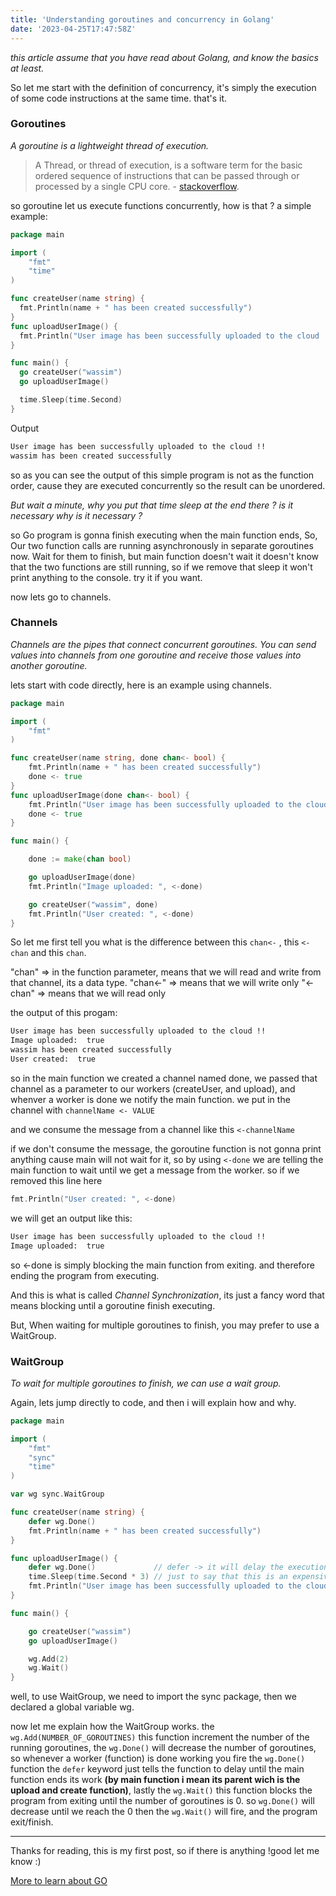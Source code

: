 ```yaml
---
title: 'Understanding goroutines and concurrency in Golang'
date: '2023-04-25T17:47:58Z'
---
```


*this article assume that you have read about Golang, and know the basics at least.*

So let me start with the definition of concurrency,
it's simply the execution of some code instructions at the same time. that's it.

### Goroutines
*A goroutine is a lightweight thread of execution.*

> A Thread, or thread of execution, is a software term for the basic ordered sequence of instructions that can be passed through or processed by a single CPU core. - [stackoverflow](https://stackoverflow.com/questions/5201852/what-is-a-thread-really).

so goroutine let us execute functions concurrently, how is that ?
a simple example:
```go
package main

import (
	"fmt"
	"time"
)

func createUser(name string) {
  fmt.Println(name + " has been created successfully")
}
func uploadUserImage() {
  fmt.Println("User image has been successfully uploaded to the cloud !!")
}

func main() {
  go createUser("wassim")
  go uploadUserImage()

  time.Sleep(time.Second)
}

```
Output
```bash
User image has been successfully uploaded to the cloud !!
wassim has been created successfully
```

so as you can see the output of this simple program is not as the function order, cause they are executed concurrently so the result can be unordered.

*But wait a minute, why you put that time sleep at the end there ? is it necessary why is it necessary ?*

so Go program is gonna finish executing when the main function ends, So, Our two function calls are running asynchronously in separate goroutines now. Wait for them to finish, but main function doesn't wait it doesn't know that the two functions are still running, so if we remove that sleep it won't print anything to the console. try it if you want.

now lets go to channels.

### Channels
*Channels are the pipes that connect concurrent goroutines. You can send values into channels from one goroutine and receive those values into another goroutine.*

lets start with code directly, here is an example using channels.

```go
package main

import (
	"fmt"
)

func createUser(name string, done chan<- bool) {
	fmt.Println(name + " has been created successfully")
	done <- true
}
func uploadUserImage(done chan<- bool) {
	fmt.Println("User image has been successfully uploaded to the cloud !!")
	done <- true
}

func main() {

	done := make(chan bool)

	go uploadUserImage(done)
	fmt.Println("Image uploaded: ", <-done)

	go createUser("wassim", done)
	fmt.Println("User created: ", <-done)
}
```

So let me first tell you what is the difference between this `chan<-` , this `<-chan` and this `chan`.

"chan" => in the function parameter, means that we will read and write from that channel, its a data type.
"chan<-" => means that we will write only
"<-chan" => means that we will read only

the output of this progam:

```bash
User image has been successfully uploaded to the cloud !!
Image uploaded:  true
wassim has been created successfully
User created:  true
```


so in the main function we created a channel named done, we passed that channel as a parameter to our workers (createUser, and upload), and whenver a worker is done we notify the main function.
we put in the channel with `channelName <- VALUE`

and we consume the message from a channel like this `<-channelName`

if we don't consume the message, the goroutine function is not gonna print anything cause main will not wait for it, so by using `<-done` we are telling the main function to wait until we get a message from the worker.
so if we removed this line here 
```go
fmt.Println("User created: ", <-done)
```
we will get an output like this:

```bash
User image has been successfully uploaded to the cloud !!
Image uploaded:  true
```

so <-done is simply blocking the main function from exiting. and therefore ending the program from executing.

And this is what is called *Channel Synchronization*, its just a fancy word that means blocking until a goroutine finish executing.

But, When waiting for multiple goroutines to finish, you may prefer to use a WaitGroup.


### WaitGroup
*To wait for multiple goroutines to finish, we can use a wait group.*

Again, lets jump directly to code, and then i will explain how and why.
```go
package main

import (
	"fmt"
	"sync"
	"time"
)

var wg sync.WaitGroup

func createUser(name string) {
	defer wg.Done()
	fmt.Println(name + " has been created successfully")
}

func uploadUserImage() {
	defer wg.Done()             // defer -> it will delay the execution of this func we upload the user image
	time.Sleep(time.Second * 3) // just to say that this is an expensive function (that took 3s)
	fmt.Println("User image has been successfully uploaded to the cloud !!")
}

func main() {

	go createUser("wassim")
	go uploadUserImage()

	wg.Add(2)
	wg.Wait()
}
```
well, to use WaitGroup, we need to import the sync package, then we declared a global variable wg.

now let me explain how the WaitGroup works. the `wg.Add(NUMBER_OF_GOROUTINES)` this function increment the number of the running goroutines, the `wg.Done()` will decrease the number of goroutines, so whenever a worker (function) is done working you fire the `wg.Done()` function the `defer` keyword just tells the function to delay until the main function ends its work **(by main function i mean its parent wich is the upload and create function)**, lastly the `wg.Wait()` this function blocks the program from exiting until the number of goroutines is 0. so `wg.Done()` will decrease until we reach the 0 then the `wg.Wait()` will fire, and the program exit/finish.

----
Thanks for reading, this is my first post, so if there is anything !good let me know :)

[More to learn about GO](https://gobyexample.com)
